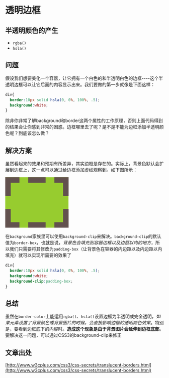 # 透明边框
## 半透明颜色的产生
- `rgba()`
- `hsla()`

## 问题
假设我们想要美化一个容器，让它拥有一个白色的和半透明白色的边框----这个半透明边框可以让它后面的内容显示出来。我们要做的第一步就像是下面这样：

```css
div{
  border:10px solid hsla(0, 0%, 100%, .5);
  background:white;
}
```

除非你非常了解background和border这两个属性的工作原理，否则上面代码得到的结果会让你感到非常的困惑。边框哪里去了呢？是不是不能为边框添加半透明颜色呢？到底该怎么做？

## 解决方案
虽然看起来的效果和预期有所差异，其实边框是存在的。实际上，背景色默认会扩展到边框上，这一点可以通过给边框添加虚线观察到。如下图所示：

![css-secrets](css-secrets-2-3.png)

在`background`家族里可以使用`background-clip`来解决。`background-clip`的默认值为`border-box`，也就是说，_背景色会填充到容器边框以及边框以内的地方_，所以我们只需要将其修改为`padding-box`（让背景色在容器的内边距以及内边距以内填充）就可以实现所需要的效果了

```css
div{
  border:10px solid hsla(0, 0%, 100%, .5);
  background:white;
  background-clip:padding-box;
}
```

## 总结
虽然在`border-color`上能运用`rgba()`、`hsla()`设置边框为半透明或完全透明，_如果元素设置了背景颜色或背景图片的时候，会直接影响边框的透明颜色效果_。特别是，要看到边框底下的内容时。**造成这个现象是由于背景图片会延伸到边框底部**。要解决这一问题，可以通过CSS3的background-clip来修正

## 文章出处
[http://www.w3cplus.com/css3/css-secrets/translucent-borders.html](http://www.w3cplus.com/css3/css-secrets/translucent-borders.html)
